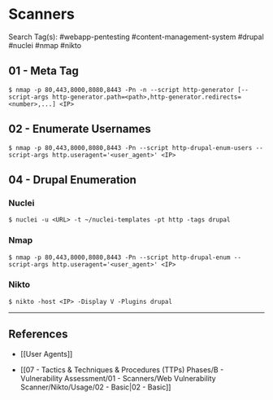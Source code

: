 # Scanners

Search Tag(s): #webapp-pentesting #content-management-system #drupal #nuclei #nmap #nikto

## 01 - Meta Tag

```
$ nmap -p 80,443,8000,8080,8443 -Pn -n --script http-generator [--script-args http-generator.path=<path>,http-generator.redirects=<number>,...] <IP>
```

## 02 - Enumerate Usernames

```
$ nmap -p 80,443,8000,8080,8443 -Pn --script http-drupal-enum-users --script-args http.useragent='<user_agent>' <IP>
```

## 04 - Drupal Enumeration

### Nuclei

```
$ nuclei -u <URL> -t ~/nuclei-templates -pt http -tags drupal
```

### Nmap

```
$ nmap -p 80,443,8000,8080,8443 -Pn --script http-drupal-enum --script-args http.useragent='<user_agent>' <IP>
```

### Nikto

```
$ nikto -host <IP> -Display V -Plugins drupal
```

---
## References

- [[User Agents]]

- [[07 - Tactics & Techniques & Procedures (TTPs) Phases/B - Vulnerability Assessment/01 - Scanners/Web Vulnerability Scanner/Nikto/Usage/02 - Basic|02 - Basic]]